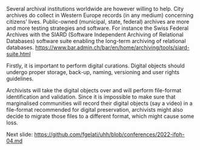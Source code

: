 Several archival institutions worldwide are however willing to help. City archives do collect in Western Europe records (in any medium) concerning citizens’ lives. Public-owned (municipal, state, federal) archives are more and more testing strategies and software. For instance the Swiss Federal Archives with the SIARD (Software Independent Archiving of Relational Databases) software suite enabling the long-term archiving of relational databases.
https://www.bar.admin.ch/bar/en/home/archiving/tools/siard-suite.html

Firstly, it is important to perform digital curations. Digital objects should undergo proper storage, back-up, naming, versioning and user rights guidelines.

Archivists will take the digital objects over and will perform file-format identification and validation. Since it is impossible to make sure that marginalised communities will record their digital objects (say a video) in a file-format recommended for digital preservation, archivists might also decide to migrate those files to a different format, which might cause some loss.

Next slide: https://github.com/fgelati/uhh/blob/conferences/2022-ifph-04.md
